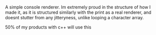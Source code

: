 A simple console renderer. Im extremely proud in the structure of how I made it, as it is structured similarly with the print as a real renderer, and doesnt stutter from any jitteryness, unlike looping a character array.

50% of my products with c++ will use this
